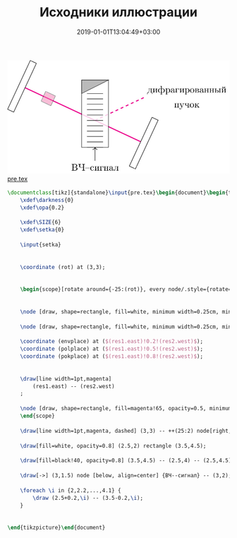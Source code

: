 ﻿---
title: "Исходники иллюстрации"
type: "notpost"
date:  2019-01-01T13:04:49+03:00
---
<a class="imag2" href="/cook/gallery/tikzpicture_df83a36a9dcab0104dcec27c200de676.tex"><img src="/cook/gallery/tikzpicture_df83a36a9dcab0104dcec27c200de676.pdf.jpg" alt=""></a>
<a href="/cook/gallery/pre">pre.tex</a>
```tex
\documentclass[tikz]{standalone}\input{pre.tex}\begin{document}\begin{tikzpicture}
    \xdef\darkness{0}
	\xdef\opa{0.2}

    \xdef\SIZE{6}
	\xdef\setka{0}

    \input{setka}


    \coordinate (rot) at (3,3);


    \begin{scope}[rotate around={-25:(rot)}, every node/.style={rotate=-25}]


    \node [draw, shape=rectangle, fill=white, minimum width=0.25cm, minimum height=2cm, anchor=center] at (0,3) (res1) {};

    \node [draw, shape=rectangle, fill=white, minimum width=0.25cm, minimum height=2cm, anchor=center] at (5,3) (res2) {};

    \coordinate (envplace) at ($(res1.east)!0.2!(res2.west)$);
    \coordinate (polplace) at ($(res1.east)!0.5!(res2.west)$);
    \coordinate (pokplace) at ($(res1.east)!0.8!(res2.west)$);


    \draw[line width=1pt,magenta] 
        (res1.east) -- (res2.west)
    ;

    \node [draw, shape=rectangle, fill=magenta!65, opacity=0.5, minimum width=0.4cm, minimum height=0.4cm, anchor=center] at (envplace) (env) {};        
    \end{scope}

    \draw[line width=1pt,magenta, dashed] (3,3) -- ++(25:2) node[right, black, , align=center] {дифрагированный \\ пучок};

    \draw[fill=white, opacity=0.8] (2.5,2) rectangle (3.5,4.5);

    \draw[fill=black!40, opacity=0.8] (3.5,4.5) -- (2.5,4) -- (2.5,4.5) --cycle;% rectangle (2.5,4.5);

    \draw[->] (3,1.5) node [below, align=center] {ВЧ--сигнал} -- (3,2);

    \foreach \i in {2,2.2,...,4.1} {
        \draw (2.5+0.2,\i) -- (3.5-0.2,\i);
    }


\end{tikzpicture}\end{document}
```